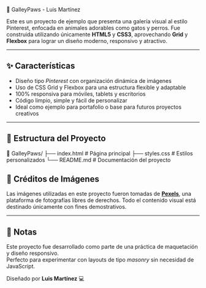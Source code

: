 🐾 GalleyPaws - Luis Martínez

Este es un proyecto de ejemplo que presenta una galería visual al estilo Pinterest, enfocada en animales adorables como gatos y perros. Fue construida utilizando únicamente **HTML5** y **CSS3**, aprovechando **Grid** y **Flexbox** para lograr un diseño moderno, responsivo y atractivo.

---

## ✨ Características

- Diseño tipo *Pinterest* con organización dinámica de imágenes
- Uso de CSS Grid y Flexbox para una estructura flexible y adaptable
- 100% responsiva para móviles, tablets y escritorios
- Código limpio, simple y fácil de personalizar
- Ideal como ejemplo para portafolio o base para futuros proyectos creativos

---

## 📂 Estructura del Proyecto
📁 GalleyPaws/ 
├── index.html # Página principal 
├── styles.css # Estilos personalizados 
└── README.md # Documentación del proyecto

## 📸 Créditos de Imágenes

Las imágenes utilizadas en este proyecto fueron tomadas de **[Pexels](https://www.pexels.com/)**, una plataforma de fotografías libres de derechos. Todo el contenido visual está destinado únicamente con fines demostrativos.

---

## 📌 Notas

Este proyecto fue desarrollado como parte de una práctica de maquetación y diseño responsivo.  
Perfecto para experimentar con layouts de tipo *masonry* sin necesidad de JavaScript.

Diseñado por **Luis Martínez** 💻 
